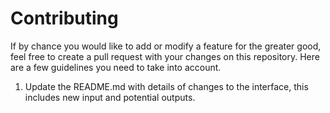 # Contributing	

If by chance you would like to add or modify a feature for the greater good, feel free to create a pull request with your changes on this repository. Here are a few guidelines you need to take into account.

1. Update the README.md with details of changes to the interface, this includes new input and potential outputs.
